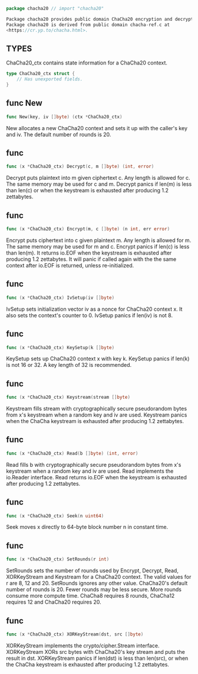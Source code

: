 ```go
package chacha20 // import "chacha20"
```
```go
Package chacha20 provides public domain ChaCha20 encryption and decryption.
Package chacha20 is derived from public domain chacha-ref.c at
<https://cr.yp.to/chacha.html>.
```
## TYPES

ChaCha20_ctx contains state information for a ChaCha20 context.
```go
type ChaCha20_ctx struct {
	// Has unexported fields.
}
```
## func New
```go
func New(key, iv []byte) (ctx *ChaCha20_ctx)
```
New allocates a new ChaCha20 context and sets it up with the caller's key
and iv. The default number of rounds is 20.

## func 
```go
func (x *ChaCha20_ctx) Decrypt(c, m []byte) (int, error)
```
Decrypt puts plaintext into m given ciphertext c. Any length is allowed
for c. The same memory may be used for c and m. Decrypt panics if len(m)
is less than len(c) or when the keystream is exhausted after producing 1.2
zettabytes.

## func 
```go
func (x *ChaCha20_ctx) Encrypt(m, c []byte) (n int, err error)
```
Encrypt puts ciphertext into c given plaintext m. Any length is allowed for
m. The same memory may be used for m and c. Encrypt panics if len(c) is
less than len(m). It returns io.EOF when the keystream is exhausted after
producing 1.2 zettabytes. It will panic if called again with the the same
context after io.EOF is returned, unless re-initialized.

## func 
```go
func (x *ChaCha20_ctx) IvSetup(iv []byte)
```
IvSetup sets initialization vector iv as a nonce for ChaCha20 context x.
It also sets the context's counter to 0. IvSetup panics if len(iv) is not 8.

## func 
```go
func (x *ChaCha20_ctx) KeySetup(k []byte)
```
KeySetup sets up ChaCha20 context x with key k. KeySetup panics if len(k) is
not 16 or 32. A key length of 32 is recommended.

## func 
```go
func (x *ChaCha20_ctx) Keystream(stream []byte)
```
Keystream fills stream with cryptographically secure pseudorandom bytes from
x's keystream when a random key and iv are used. Keystream panics when the
ChaCha keystream is exhausted after producing 1.2 zettabytes.

## func 
```go
func (x *ChaCha20_ctx) Read(b []byte) (int, error)
```
Read fills b with cryptographically secure pseudorandom bytes from x's
keystream when a random key and iv are used. Read implements the io.Reader
interface. Read returns io.EOF when the keystream is exhausted after
producing 1.2 zettabytes.

## func 
```go
func (x *ChaCha20_ctx) Seek(n uint64)
```
Seek moves x directly to 64-byte block number n in constant time.

## func 
```go
func (x *ChaCha20_ctx) SetRounds(r int)
```
SetRounds sets the number of rounds used by Encrypt, Decrypt, Read,
XORKeyStream and Keystream for a ChaCha20 context. The valid values for r
are 8, 12 and 20. SetRounds ignores any other value. ChaCha20's default
number of rounds is 20. Fewer rounds may be less secure. More rounds consume
more compute time. ChaCha8 requires 8 rounds, ChaCha12 requires 12 and
ChaCha20 requires 20.

## func 
```go
func (x *ChaCha20_ctx) XORKeyStream(dst, src []byte)
```
XORKeyStream implements the crypto/cipher.Stream interface. XORKeyStream
XORs src bytes with ChaCha20's key stream and puts the result in dst.
XORKeyStream panics if len(dst) is less than len(src), or when the ChaCha
keystream is exhausted after producing 1.2 zettabytes.


